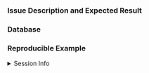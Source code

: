 ### Issue Description and Expected Result
<!--Example: `dbGetQuery()` returns incorrect timestamps.-->

### Database
<!--Example: PostgreSQL 9.5, SQL Server 2012-->

### Reproducible Example
<!--
If possible include a _small_ dump of the table with the error and the R code
that generates the error.

The reprex package can be helpful in doing this.

    install.packages("reprex")
    reprex::reprex()

Example:
```r
library(odbc)
library(DBI)
con <- dbConnect(odbc::odbc(), dsn = "PostgreSQL")
dbWriteTable(con, "iris", iris)
dbReadTable(con, "iris")
```
-->

<details>
<summary>Session Info</summary>

```r
devtools::session_info()
#> output
```
</details>
